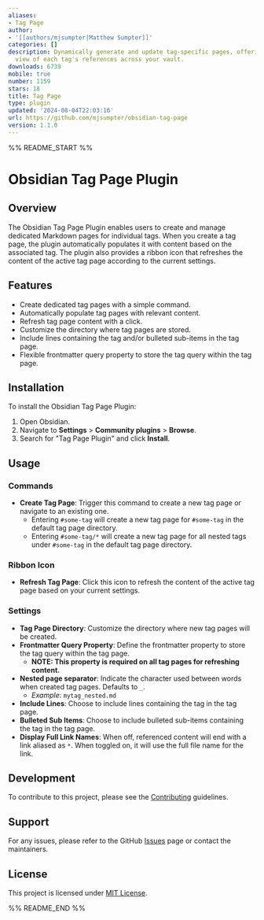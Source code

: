 ```yaml
---
aliases:
- Tag Page
author:
- '[[authors/mjsumpter|Matthew Sumpter]]'
categories: []
description: Dynamically generate and update tag-specific pages, offering a consolidated
  view of each tag's references across your vault.
downloads: 6739
mobile: true
number: 1159
stars: 18
title: Tag Page
type: plugin
updated: '2024-08-04T22:03:16'
url: https://github.com/mjsumpter/obsidian-tag-page
version: 1.1.0
---
```


%% README_START %%

# Obsidian Tag Page Plugin

## Overview

The Obsidian Tag Page Plugin enables users to create and manage dedicated Markdown pages for individual tags. When you create a tag page, the plugin automatically populates it with content based on the associated tag. The plugin also provides a ribbon icon that refreshes the content of the active tag page according to the current settings.

## Features

- Create dedicated tag pages with a simple command.
- Automatically populate tag pages with relevant content.
- Refresh tag page content with a click.
- Customize the directory where tag pages are stored.
- Include lines containing the tag and/or bulleted sub-items in the tag page.
- Flexible frontmatter query property to store the tag query within the tag page.

## Installation

To install the Obsidian Tag Page Plugin:

1. Open Obsidian.
2. Navigate to **Settings** > **Community plugins** > **Browse**.
3. Search for "Tag Page Plugin" and click **Install**.

## Usage

### Commands

- **Create Tag Page**: Trigger this command to create a new tag page or navigate to an existing one.
  - Entering `#some-tag` will create a new tag page for `#some-tag` in the default tag page directory.
  - Entering `#some-tag/*` will create a new tag page for all nested tags under `#some-tag` in the default tag page directory.

### Ribbon Icon

- **Refresh Tag Page**: Click this icon to refresh the content of the active tag page based on your current settings.

### Settings

- **Tag Page Directory**: Customize the directory where new tag pages will be created.
- **Frontmatter Query Property**: Define the frontmatter property to store the tag query within the tag page. 
  - **NOTE: This property is required on all tag pages for refreshing content.**
- **Nested page separator**: Indicate the character used between words when created tag pages. Defaults to `_`.
   - _Example_: `mytag_nested.md`
- **Include Lines**: Choose to include lines containing the tag in the tag page.
- **Bulleted Sub Items**: Choose to include bulleted sub-items containing the tag in the tag page.
- **Display Full Link Names**: When off, referenced content will end with a link aliased as `*`. When toggled on, it will use the full file name for the link.

## Development

To contribute to this project, please see the [Contributing](https://github.com/mjsumpter/obsidian-tag-page/blob/develop/CONTRIBUTING.md) guidelines. 

## Support

For any issues, please refer to the GitHub [Issues](https://github.com/mjsumpter/obsidian-tag-page/issues) page or contact the maintainers.

## License

This project is licensed under [MIT License](LICENSE).


%% README_END %%